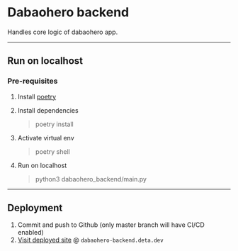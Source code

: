 # Dabaohero backend

Handles core logic of dabaohero app.

---

## Run on localhost

### Pre-requisites

1. Install [poetry](https://python-poetry.org/docs/#installation)
2. Install dependencies
   > poetry install
3. Activate virtual env
   > poetry shell
4. Run on localhost

   > python3 dabaohero_backend/main.py

---

## Deployment

1. Commit and push to Github (only master branch will have CI/CD enabled)
2. [Visit deployed site](dabaohero-backend.deta.dev) @ `dabaohero-backend.deta.dev`

